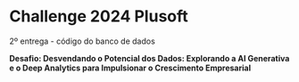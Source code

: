 # Challenge 2024 Plusoft
2º entrega - código do banco de dados


**Desafio: Desvendando o Potencial dos Dados: Explorando a AI
Generativa e o Deep Analytics para Impulsionar o
Crescimento Empresarial**

